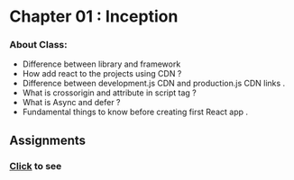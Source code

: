 
# Chapter 01 : Inception
### About Class:

- Difference between library and framework 
- How add react to the projects using CDN ?
- Difference between development.js CDN and production.js CDN links .
- What is crossorigin and attribute in script tag ?
- What is Async and defer ?
- Fundamental things to know before creating first React app . 

## Assignments
### [Click]( https://soumyaranjan07.notion.site/Chapter-01-Inception-3d6bec3ec876421ca05806da7afde5f9) to see 
